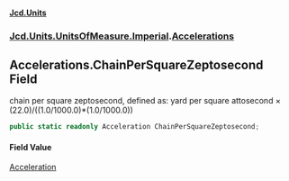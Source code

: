 #### [Jcd.Units](index.md 'index')
### [Jcd.Units.UnitsOfMeasure.Imperial](Jcd.Units.UnitsOfMeasure.Imperial.md 'Jcd.Units.UnitsOfMeasure.Imperial').[Accelerations](Accelerations.md 'Jcd.Units.UnitsOfMeasure.Imperial.Accelerations')

## Accelerations.ChainPerSquareZeptosecond Field

chain per square zeptosecond, defined as: yard per square attosecond × (22.0)/((1.0/1000.0)*(1.0/1000.0))

```csharp
public static readonly Acceleration ChainPerSquareZeptosecond;
```

#### Field Value
[Acceleration](Acceleration.md 'Jcd.Units.UnitTypes.Acceleration')